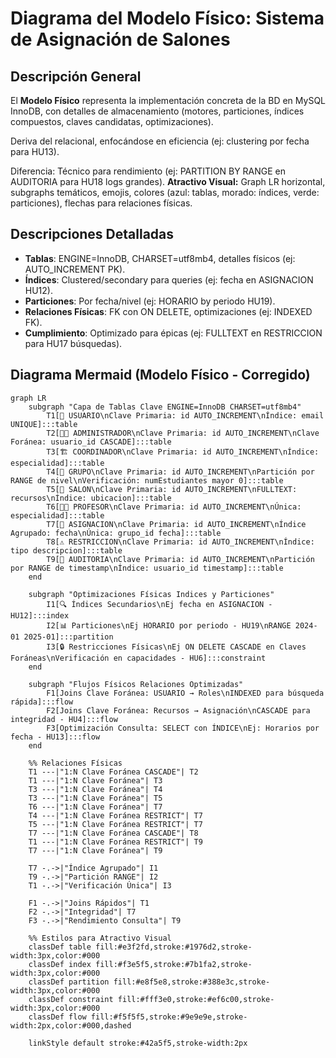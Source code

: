 # Diagrama del Modelo Físico: Sistema de Asignación de Salones
## Descripción General
El **Modelo Físico** representa la implementación concreta de la BD en MySQL InnoDB, con detalles de almacenamiento (motores, particiones, índices compuestos, claves candidatas, optimizaciones). 

Deriva del relacional, enfocándose en eficiencia (ej: clustering por fecha para HU13). 

Diferencia: Técnico para rendimiento (ej: PARTITION BY RANGE en AUDITORIA para HU18 logs grandes).
**Atractivo Visual:** Graph LR horizontal, subgraphs temáticos, emojis, colores (azul: tablas, morado: índices, verde: particiones), flechas para relaciones físicas.
## Descripciones Detalladas

- **Tablas**: ENGINE=InnoDB, CHARSET=utf8mb4, detalles físicos (ej: AUTO_INCREMENT PK).
- **Índices**: Clustered/secondary para queries (ej: fecha en ASIGNACION HU12).
- **Particiones**: Por fecha/nivel (ej: HORARIO by periodo HU19).
- **Relaciones Físicas**: FK con ON DELETE, optimizaciones (ej: INDEXED FK).
- **Cumplimiento**: Optimizado para épicas (ej: FULLTEXT en RESTRICCION para HU17 búsquedas).

## Diagrama Mermaid (Modelo Físico - Corregido)

```mermaid
graph LR
    subgraph "Capa de Tablas Clave ENGINE=InnoDB CHARSET=utf8mb4"
        T1[👤 USUARIO\nClave Primaria: id AUTO_INCREMENT\nÍndice: email UNIQUE]:::table
        T2[👨‍💼 ADMINISTRADOR\nClave Primaria: id AUTO_INCREMENT\nClave Foránea: usuario_id CASCADE]:::table
        T3[🏗️ COORDINADOR\nClave Primaria: id AUTO_INCREMENT\nÍndice: especialidad]:::table
        T4[👥 GRUPO\nClave Primaria: id AUTO_INCREMENT\nPartición por RANGE de nivel\nVerificación: numEstudiantes mayor 0]:::table
        T5[🏫 SALON\nClave Primaria: id AUTO_INCREMENT\nFULLTEXT: recursos\nÍndice: ubicacion]:::table
        T6[👨‍🏫 PROFESOR\nClave Primaria: id AUTO_INCREMENT\nÚnica: especialidad]:::table
        T7[📅 ASIGNACION\nClave Primaria: id AUTO_INCREMENT\nÍndice Agrupado: fecha\nÚnica: grupo_id fecha]:::table
        T8[⚠️ RESTRICCION\nClave Primaria: id AUTO_INCREMENT\nÍndice: tipo descripcion]:::table
        T9[📜 AUDITORIA\nClave Primaria: id AUTO_INCREMENT\nPartición por RANGE de timestamp\nÍndice: usuario_id timestamp]:::table
    end

    subgraph "Optimizaciones Físicas Indices y Particiones"
        I1[🔍 Índices Secundarios\nEj fecha en ASIGNACION - HU12]:::index
        I2[📊 Particiones\nEj HORARIO por periodo - HU19\nRANGE 2024-01 2025-01]:::partition
        I3[🔒 Restricciones Físicas\nEj ON DELETE CASCADE en Claves Foráneas\nVerificación en capacidades - HU6]:::constraint
    end

    subgraph "Flujos Físicos Relaciones Optimizadas"
        F1[Joins Clave Foránea: USUARIO → Roles\nINDEXED para búsqueda rápida]:::flow
        F2[Joins Clave Foránea: Recursos → Asignación\nCASCADE para integridad - HU4]:::flow
        F3[Optimización Consulta: SELECT con ÍNDICE\nEj: Horarios por fecha - HU13]:::flow
    end

    %% Relaciones Físicas
    T1 ---|"1:N Clave Foránea CASCADE"| T2
    T1 ---|"1:N Clave Foránea"| T3
    T3 ---|"1:N Clave Foránea"| T4
    T3 ---|"1:N Clave Foránea"| T5
    T6 ---|"1:N Clave Foránea"| T7
    T4 ---|"1:N Clave Foránea RESTRICT"| T7
    T5 ---|"1:N Clave Foránea RESTRICT"| T7
    T7 ---|"1:N Clave Foránea CASCADE"| T8
    T1 ---|"1:N Clave Foránea RESTRICT"| T9
    T7 ---|"1:N Clave Foránea"| T9

    T7 -.->|"Índice Agrupado"| I1
    T9 -.->|"Partición RANGE"| I2
    T1 -.->|"Verificación Única"| I3

    F1 -.->|"Joins Rápidos"| T1
    F2 -.->|"Integridad"| T7
    F3 -.->|"Rendimiento Consulta"| T9

    %% Estilos para Atractivo Visual
    classDef table fill:#e3f2fd,stroke:#1976d2,stroke-width:3px,color:#000
    classDef index fill:#f3e5f5,stroke:#7b1fa2,stroke-width:3px,color:#000
    classDef partition fill:#e8f5e8,stroke:#388e3c,stroke-width:3px,color:#000
    classDef constraint fill:#fff3e0,stroke:#ef6c00,stroke-width:3px,color:#000
    classDef flow fill:#f5f5f5,stroke:#9e9e9e,stroke-width:2px,color:#000,dashed

    linkStyle default stroke:#42a5f5,stroke-width:2px
```
